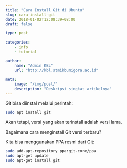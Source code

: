```yaml
---
title: "Cara Install Git di Ubuntu"
slug: cara-install-git
date: 2018-01-02T12:08:39+08:00
draft: false

type: post

categories: 
    - info
    - tutorial

author:
    name: "Admin KBL"
    url: "http://kbl.stmikbumigora.ac.id"

meta:
    image: "/img/post/"
    description: "Deskripsi singkat artikelnya"
---
```


Git bisa diinstal melalui perintah:

```bash
sudo apt install git
```

Akan tetapi, versi yang akan terinstall adalah versi lama.

Bagaimana cara menginstall Git versi terbaru?

Kita bisa menggunakan PPA resmi dari Git:

```bash
sudo add-apt-repository ppa:git-core/ppa
sudo apt-get update
sudo apt-get install git
```

<!-- Tulis Artikel di sini -->